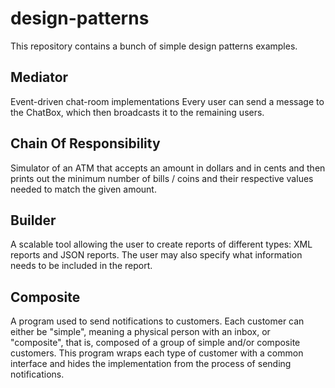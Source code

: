 # design-patterns
This repository contains a bunch of simple design patterns examples.

## Mediator
Event-driven chat-room implementations
Every user can send a message to the ChatBox, which then broadcasts it to the remaining users.

## Chain Of Responsibility
Simulator of an ATM that accepts an amount in dollars and in cents and then prints out the minimum
number of bills / coins and their respective values needed to match the given amount.

## Builder
A scalable tool allowing the user to create reports of different types: XML reports and JSON reports.
The user may also specify what information needs to be included in the report.

## Composite
A program used to send notifications to customers. Each customer can either be "simple", meaning a physical person with an inbox, or "composite",
that is, composed of a group of simple and/or composite customers.
This program wraps each type of customer with a common interface and hides the implementation from the process of sending notifications.